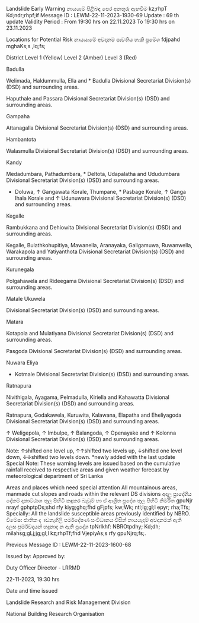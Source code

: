 Landslide Early Warning නායයෑම් පිළිබඳ පෙර අනතුරු ඇඟවීම kz;rhpT Kd;ndr;rhpf;if Message ID : LEWM-22-11-2023-1930-69 Update : 69 th update Validity Period : From 19:30 hrs on 22.11.2023 To 19:30 hrs on 23.11.2023

Locations for Potential Risk නායයෑමේ අවදානම පැවතිය හැකි ප්‍රමේශ fdjpahd mghaKs;s ,lq;fs;

District Level 1 (Yellow) Level 2 (Amber) Level 3 (Red)

Badulla

Welimada, Haldummulla, Ella and * Badulla Divisional Secretariat Division(s) (DSD) and surrounding areas.

Haputhale and Passara Divisional Secretariat Division(s) (DSD) and surrounding areas.

Gampaha

Attanagalla Divisional Secretariat Division(s) (DSD) and surrounding areas.

Hambantota

Walasmulla Divisional Secretariat Division(s) (DSD) and surrounding areas.

Kandy

Medadumbara, Pathadumbara, * Deltota, Udapalatha and Ududumbara Divisional Secretariat Division(s) (DSD) and surrounding areas.

* Doluwa, ↑ Gangawata Korale, Thumpane, * Pasbage Korale, ↑ Ganga Ihala Korale and ↑ Udunuwara Divisional Secretariat Division(s) (DSD) and surrounding areas.

Kegalle

Rambukkana and Dehiowita Divisional Secretariat Division(s) (DSD) and surrounding areas.

Kegalle, Bulathkohupitiya, Mawanella, Aranayaka, Galigamuwa, Ruwanwella, Warakapola and Yatiyanthota Divisional Secretariat Division(s) (DSD) and surrounding areas.

Kurunegala

Polgahawela and Rideegama Divisional Secretariat Division(s) (DSD) and surrounding areas.

Matale Ukuwela

Divisional Secretariat Division(s) (DSD) and surrounding areas.

Matara

Kotapola and Mulatiyana Divisional Secretariat Division(s) (DSD) and surrounding areas.

Pasgoda Divisional Secretariat Division(s) (DSD) and surrounding areas.

Nuwara Eliya

* Kotmale Divisional Secretariat Division(s) (DSD) and surrounding areas.

Ratnapura

Nivithigala, Ayagama, Pelmadulla, Kiriella and Kahawatta Divisional Secretariat Division(s) (DSD) and surrounding areas.

Ratnapura, Godakawela, Kuruwita, Kalawana, Elapatha and Eheliyagoda Divisional Secretariat Division(s) (DSD) and surrounding areas.

↑ Weligepola, ↑ Imbulpe, ↑ Balangoda, ↑ Openayake and ↑ Kolonna Divisional Secretariat Division(s) (DSD) and surrounding areas.

Note: ↑shifted one level up, ↑↑shifted two levels up, ↓shifted one level down, ↓↓shifted two levels down. *newly added with the last update Special Note: These warning levels are issued based on the cumulative rainfall received to respective areas and given weather forecast by meteorological department of Sri Lanka

Areas and places which need special attention All mountainous areas, manmade cut slopes and roads within the relevant DS divisions අදාල ප්‍රාදේශීය දේකම් දකාට්ඨාශ තුල පිහිටි කඳුකර බෑවුම් හා ඒ ආශ්‍රිත ප්‍රදේශ තුල පිහිටි නිර්මිත gpuNjr nrayf gphptpDs;shd rfy kiyg;ghq;fhd gFjpfs; kw;Wk; ntl;lg;gl;l epyr; rha;Tfs; Specially: All the landslide susceptible areas previously identified by NBRO. විමේෂ: ජාතික ද ාඩනැගිලි පර්මදේෂණ සංවිධානය විසින් නායයෑදම් අවදානමක් ඇති දලස පුර්මවදයන් හදුනාද න ඇති ප්‍රදේශ tpNrlkhf: NBROtpdhy; Kd;dh; milahsg;gLj;jg;gl;l kz;rhpTf;fhd VjepiyAs;s rfy gpuNjrq;fs;.

Previous Message ID : LEWM-22-11-2023-1600-68

Issued by: Approved by:

Duty Officer Director - LRRMD

22-11-2023, 19:30 hrs

Date and time issued

Landslide Research and Risk Management Division

National Building Research Organisation